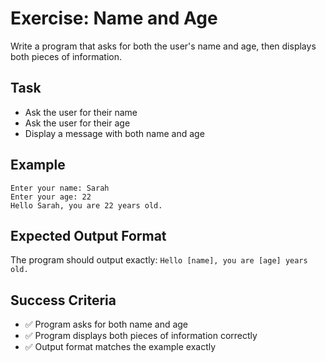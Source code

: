# Exercise: Name and Age

Write a program that asks for both the user's name and age, then displays both pieces of information.

## Task
- Ask the user for their name
- Ask the user for their age
- Display a message with both name and age

## Example
```
Enter your name: Sarah
Enter your age: 22
Hello Sarah, you are 22 years old.
```

## Expected Output Format
The program should output exactly: `Hello [name], you are [age] years old.`

## Success Criteria
- ✅ Program asks for both name and age
- ✅ Program displays both pieces of information correctly
- ✅ Output format matches the example exactly
